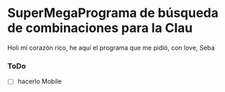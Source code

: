 # SuperMegaPrograma de búsqueda de combinaciones para la Clau

Holi mi corazón rico, he aquí el programa que me pidió, con love, Seba

### ToDo
- [ ] hacerlo Mobile